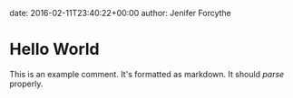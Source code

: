 date: 2016-02-11T23:40:22+00:00
author: Jenifer Forcythe

# Hello World

This is an example comment. It's formatted as markdown. It should *parse* properly.